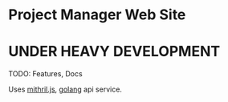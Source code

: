 Project Manager Web Site
==================

# UNDER HEAVY DEVELOPMENT

TODO: Features, Docs

Uses [mithril.js](https://mithril.js.org/), [golang](https://golang.org/) api service.
